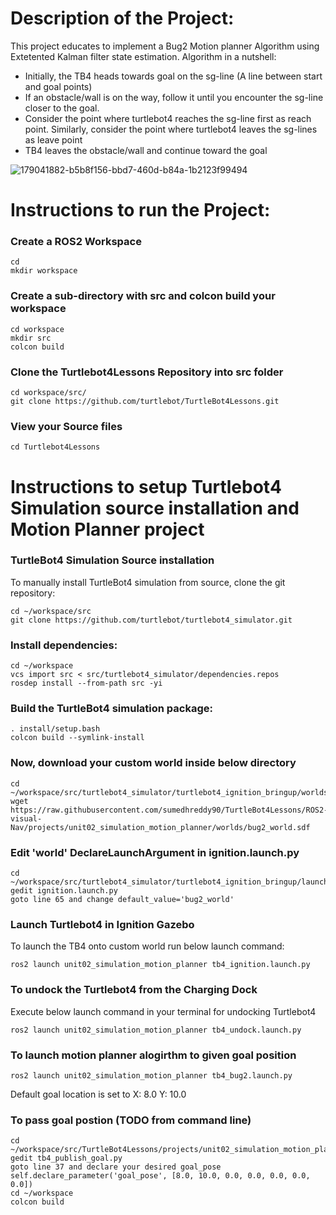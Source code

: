 # Description of the Project:

This project educates to implement a Bug2 Motion planner Algorithm using Extetented Kalman filter state estimation.
Algorithm in a nutshell:
- Initially, the TB4 heads towards goal on the sg-line (A line between start and goal points)
- If an obstacle/wall is on the way, follow it until you encounter the sg-line
closer to the goal.
- Consider the point where turtlebot4 reaches the sg-line first as
reach point. Similarly, consider the point where turtlebot4 leaves the
sg-lines as leave point
- TB4 leaves the obstacle/wall and continue toward the goal

![179041882-b5b8f156-bbd7-460d-b84a-1b2123f99494](https://user-images.githubusercontent.com/24978535/181306870-fc7721d5-ca14-4c5b-be4c-2bc78e6cc70d.png)

# Instructions to run the Project:

### Create a ROS2 Workspace
```
cd
mkdir workspace
```
### Create a sub-directory with src and colcon build your workspace
```
cd workspace
mkdir src
colcon build
```
### Clone the Turtlebot4Lessons Repository into src folder
```
cd workspace/src/
git clone https://github.com/turtlebot/TurtleBot4Lessons.git
```

### View your Source files
```
cd Turtlebot4Lessons
```

# Instructions to setup Turtlebot4 Simulation source installation and Motion Planner project

### TurtleBot4 Simulation Source installation
To manually install TurtleBot4 simulation from source, clone the git repository:
```
cd ~/workspace/src
git clone https://github.com/turtlebot/turtlebot4_simulator.git
```
### Install dependencies:
```
cd ~/workspace
vcs import src < src/turtlebot4_simulator/dependencies.repos
rosdep install --from-path src -yi
```
### Build the TurtleBot4 simulation package:
```
. install/setup.bash
colcon build --symlink-install
```
### Now, download your custom world inside below directory
```
cd ~/workspace/src/turtlebot4_simulator/turtlebot4_ignition_bringup/worlds
wget https://raw.githubusercontent.com/sumedhreddy90/TurtleBot4Lessons/ROS2-visual-Nav/projects/unit02_simulation_motion_planner/worlds/bug2_world.sdf
```
### Edit 'world' DeclareLaunchArgument in ignition.launch.py

```
cd ~/workspace/src/turtlebot4_simulator/turtlebot4_ignition_bringup/launch/
gedit ignition.launch.py
goto line 65 and change default_value='bug2_world'
```

### Launch Turtlebot4 in Ignition Gazebo

To launch the TB4 onto custom world run below launch command:
```
ros2 launch unit02_simulation_motion_planner tb4_ignition.launch.py
```
### To undock the Turtlebot4 from the Charging Dock

Execute below launch command in your terminal for undocking Turtlebot4
```
ros2 launch unit02_simulation_motion_planner tb4_undock.launch.py 
```

### To launch motion planner alogirthm to given goal position

```
ros2 launch unit02_simulation_motion_planner tb4_bug2.launch.py
```

Default goal location is set to X: 8.0 Y: 10.0

### To pass goal postion (TODO from command line)

```
cd ~/workspace/src/TurtleBot4Lessons/projects/unit02_simulation_motion_planner/unit02_simulation_motion_planner/
gedit tb4_publish_goal.py
goto line 37 and declare your desired goal_pose
self.declare_parameter('goal_pose', [8.0, 10.0, 0.0, 0.0, 0.0, 0.0, 0.0])
cd ~/workspace
colcon build
```
